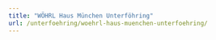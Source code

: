 ```yaml
---
title: "WÖHRL Haus München Unterföhring"
url: /unterfoehring/woehrl-haus-muenchen-unterfoehring/
---
```


